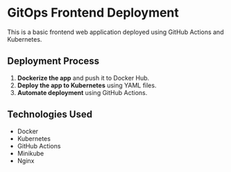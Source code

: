 # GitOps Frontend Deployment

This is a basic frontend web application deployed using GitHub Actions and Kubernetes.

## Deployment Process

1. **Dockerize the app** and push it to Docker Hub.
2. **Deploy the app to Kubernetes** using YAML files.
3. **Automate deployment** using GitHub Actions.

## Technologies Used
- Docker
- Kubernetes
- GitHub Actions
- Minikube
- Nginx
